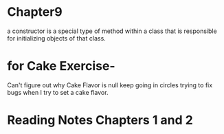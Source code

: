 # Chapter9
 a constructor is a special type of method within a class that is responsible for initializing objects of that class.
# for Cake Exercise- 
Can't figure out why Cake Flavor is null keep going in circles trying to fix bugs when I try to set a cake flavor.

# Reading Notes Chapters 1 and 2

